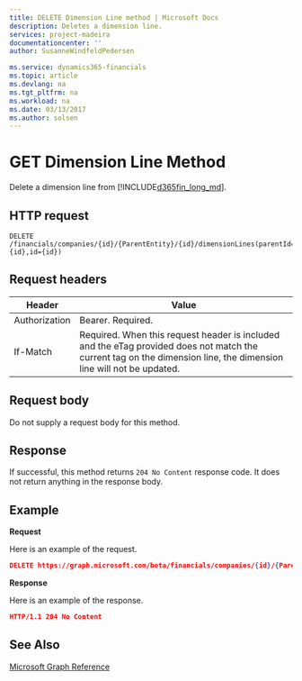 ```yaml
---
title: DELETE Dimension Line method | Microsoft Docs
description: Deletes a dimension line.
services: project-madeira
documentationcenter: ''
author: SusanneWindfeldPedersen

ms.service: dynamics365-financials
ms.topic: article
ms.devlang: na
ms.tgt_pltfrm: na
ms.workload: na
ms.date: 03/13/2017
ms.author: solsen
---
```


# GET Dimension Line Method
Delete a dimension line from [!INCLUDE[d365fin_long_md](../dynamics-nav/includes/d365fin_long_md.md)].

## HTTP request
```
DELETE /financials/companies/{id}/{ParentEntity}/{id}/dimensionLines(parentId={id},id={id})
```

## Request headers
|Header|Value|
|------|-----|
|Authorization  |Bearer. Required. |
|If-Match       |Required. When this request header is included and the eTag provided does not match the current tag on the dimension line, the dimension line will not be updated. |

## Request body
Do not supply a request body for this method.

## Response
If successful, this method returns ```204 No Content``` response code. It does not return anything in the response body.

## Example

**Request**

Here is an example of the request.

```json
DELETE https://graph.microsoft.com/beta/financials/companies/{id}/{ParentEntity}/{id}/dimensionLines(parentId={id},id={id})
```

**Response** 

Here is an example of the response. 

```json
HTTP/1.1 204 No Content
```

## See Also
[Microsoft Graph Reference](graph-reference.md)  